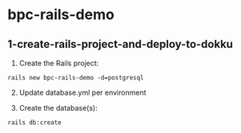# bpc-rails-demo

## 1-create-rails-project-and-deploy-to-dokku

1. Create the Rails project:
```
rails new bpc-rails-demo -d=postgresql
```

2. Update database.yml per environment

3. Create the database(s):
```
rails db:create
```
